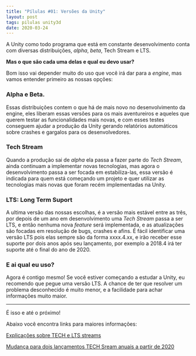 ```yaml
---
title: "Pílulas #01: Versões da Unity"
layout: post
tags: pilulas unity3d
date: 2020-03-24
---
```


A Unity como todo programa que está em constante desenvolvimento conta com
diversas distribuições, *alpha*, *beta*, Tech Stream e LTS.

<!--more-->

**Mas o que são cada uma delas e qual eu devo usar?**

Bom isso vai depender muito do uso que você irá dar para a *engine*, mas vamos
entender primeiro as nossas opções:

### Alpha e Beta.

Essas distribuições contem o que há de mais novo no desenvolvimento da engine,
eles liberam essas versões para os mais aventureiros e aqueles que querem testar
as funcionalidades mais novas, e com esses testes conseguem ajudar a produção da
Unity gerando relatórios automáticos sobre crashes e gargalos para os
desenvolvedores.

### Tech Stream

Quando a produção sai de *alpha* ela passa a fazer parte do *Tech Stream*, ainda
continuam a implementar novas tecnologias, mas agora o desenvolvimento passa a
ser focada em estabiliza-las, essa versão é indicada para quem está começando um
projeto e quer utilizar as tecnologias mais novas que foram recém implementadas
na Unity.

### LTS: Long Term Suport

A ultima versão das nossas escolhas, é a versão mais estável entre as três, por
depois de um ano em desenvolvimento uma *Tech Stream* passa a ser LTS, e então
nenhuma nova *feature* será implementada, e as atualizações são focadas em
resolução de bugs, crashes e afins. É fácil identificar uma versão LTS pois elas
sempre são da forma xxxx.4.xx, e irão receber esse suporte por dois anos após
seu lançamento, por exemplo a 2018.4 irá ter suporte até o final do ano de 2020.


### E ai qual eu uso?

Agora é contigo mesmo! Se você estiver começando a estudar a Unity, eu recomendo
que pegue uma versão LTS. A chance de ter que resolver um problema desconhecido
é muito menor, e a facilidade para achar informações muito maior.


---
É isso e até o próximo!

Abaixo você encontra links para maiores informações:

[Explicações sobre TECH e LTS streams](https://blogs.unity3d.com/2018/04/09/new-plans-for-unity-releases-introducing-the-tech-and-long-term-support-lts-streams/)

[Mudança para dois lançamentos TECH Sream anuais a partir de 2020](https://blogs.unity3d.com/2020/01/29/switching-to-two-releases-in-the-2020-tech-stream/)
